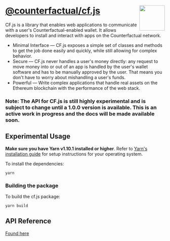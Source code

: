 # [@counterfactual/cf.js](https://github.com/counterfactual/monorepo/tree/master/packages/cf.js) <img align="right" src="../../logo.svg" height="80px" />

CF.js is a library that enables web applications to communicate with a user's Counterfactual-enabled wallet. It allows developers to install and interact with apps on the Counterfactual network.

- Minimal Interface — CF.js exposes a simple set of classes and methods to get the job done easily and quickly, while still allowing for complex behavior.
- Secure — CF.js never handles a user's money directly: any request to move money into or out of an app is handled by the user's wallet software and has to be manually approved by the user. That means you don't have to worry about mishandling a user's funds.
- Powerful — Write complex applications that handle real assets on the Ethereum blockchain with the performance of the web stack.

### **Note: The API for CF.js is still highly experimental and is subject to change until a 1.0.0 version is available. This is an active work in progress and the docs will be made available soon.**

## Experimental Usage

**Make sure you have Yarn v1.10.1 installed or higher**. Refer to [Yarn's installation guide](https://yarnpkg.com/lang/en/docs/install/) for setup instructions for your operating system.

To install the dependencies:

```shell
yarn
```

### Building the package

To build the cf.js package:

```shell
yarn build
```

## API Reference

[Found here](docs/) 
